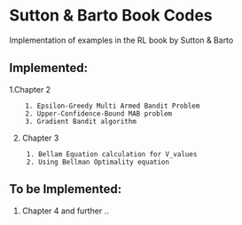 # Sutton & Barto Book Codes
Implementation of examples in the RL book by Sutton & Barto
## Implemented:

1.Chapter 2


        1. Epsilon-Greedy Multi Armed Bandit Problem 
        2. Upper-Confidence-Bound MAB problem
        3. Gradient Bandit algorithm
2. Chapter 3
        
        1. Bellam Equation calculation for V_values
        2. Using Bellman Optimality equation

## To be Implemented:

1) Chapter 4 and further ..
       
       

